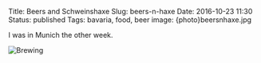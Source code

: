 Title: Beers and Schweinshaxe
Slug: beers-n-haxe
Date: 2016-10-23 11:30
Status: published
Tags: bavaria, food, beer
image: {photo}beersnhaxe.jpg

I was in Munich the other week.

![Brewing]({photo}beersnhaxe.jpg)

